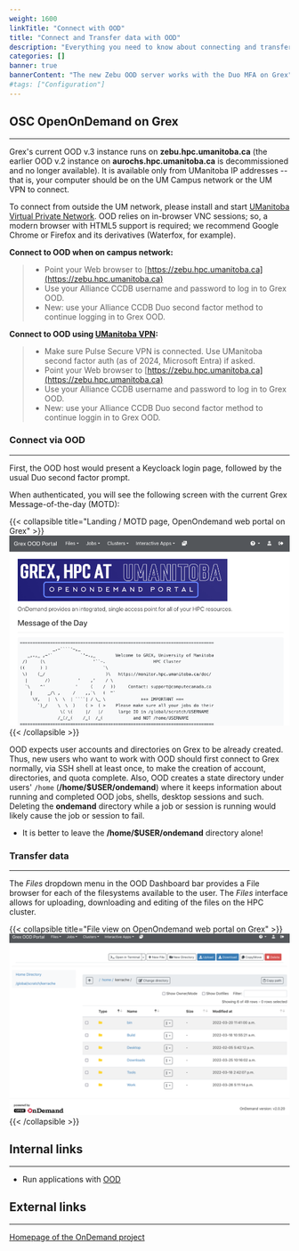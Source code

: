 ```yaml
---
weight: 1600
linkTitle: "Connect with OOD"
title: "Connect and Transfer data with OOD"
description: "Everything you need to know about connecting and transferring data with OOD."
categories: []
banner: true
bannerContent: "The new Zebu OOD server works with the Duo MFA on Grex"
#tags: ["Configuration"]
---
```


## OSC OpenOnDemand on Grex
---

Grex's current OOD v.3 instance runs on **zebu.hpc.umanitoba.ca** (the earlier OOD v.2 instance on **aurochs.hpc.umanitoba.ca** is decommissioned and no longer available). It is available only from UManitoba IP addresses -- that is, your computer should be on the UM Campus network or the UM VPN to connect. 

To connect from outside the UM network, please install and start [UManitoba Virtual Private Network](https://umanitoba.ca/computing/ist/connect/virtualpn.html). OOD relies on in-browser VNC sessions; so, a modern browser with HTML5 support is required; we recommend Google Chrome or Firefox and its derivatives (Waterfox, for example).

**Connect to OOD when on campus network:**

> - Point your Web browser to [https://zebu.hpc.umanitoba.ca](https://zebu.hpc.umanitoba.ca) 
> - Use your Alliance CCDB username and password to log in to Grex OOD.
> - New: use your Alliance CCDB Duo second factor method to continue logging in to Grex OOD.

**Connect to OOD using [UManitoba VPN](https://umanitoba.ca/computing/ist/connect/virtualpn.html):**

> - Make sure Pulse Secure VPN is connected. Use UManitoba second factor auth (as of 2024, Microsoft Entra) if asked.
> - Point your Web browser to [https://zebu.hpc.umanitoba.ca](https://zebu.hpc.umanitoba.ca) 
> - Use your Alliance CCDB username and password to log in to Grex OOD.
> - New: use your Alliance CCDB Duo second factor method to continue loggin in to Grex OOD.


### Connect via OOD
---

First, the OOD host would present a Keycloack login page, followed by the usual Duo second factor prompt.

When authenticated, you will see the following screen with the current Grex Message-of-the-day (MOTD):

{{< collapsible title="Landing / MOTD page,  OpenOndemand web portal on Grex" >}}
![OpenOnDemand Front Page](/ood/frontpage.png)
{{< /collapsible >}}

OOD expects user accounts and directories on Grex to be already created. Thus, new users who want to work with OOD should first connect to Grex normally, via SSH shell at least once, to make the creation of account, directories, and quota complete. Also, OOD creates a state directory under users' ``/home`` (__/home/$USER/ondemand__) where it keeps information about running and completed OOD jobs, shells, desktop sessions and such. Deleting the __ondemand__ directory while a job or session is running would likely cause the job or session to fail.

 - It is better to leave the __/home/$USER/ondemand__ directory alone!

### Transfer data
---

The _Files_ dropdown menu in the OOD Dashboard bar provides a File browser for each of the filesystems available to the user. 
The _Files_ interface allows for uploading, downloading and editing of the files on the HPC cluster.

{{< collapsible title="File view on OpenOndemand web portal on Grex" >}}
![](/ood/files.png)
{{< /collapsible >}}


## Internal links
---

* Run applications with [OOD](../ood)

## External links
---

[Homepage of the OnDemand project](https://openondemand.org/)

<!-- {{< treeview display="tree" />}} -->

<!-- Changes and update:
* Last reviewed on: Apr 29, 2024.
-->
